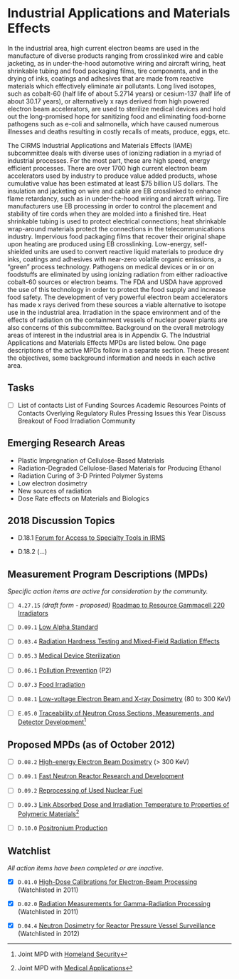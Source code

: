 # Industrial Applications and Materials Effects

In the industrial area, high current electron beams are used in the manufacture
of diverse products ranging from crosslinked wire and cable jacketing, as in
under-the-hood automotive wiring and aircraft wiring, heat shrinkable tubing and
food packaging films, tire components, and in the drying of inks, coatings and
adhesives that are made from reactive materials which effectively eliminate air
pollutants. Long lived isotopes, such as cobalt-60 (half life of about 5.2714
years) or cesium-137 (half life of about 30.17 years), or alternatively x rays
derived from high powered electron beam accelerators, are used to sterilize
medical devices and hold out the long-promised hope for sanitizing food and
eliminating food-borne pathogens such as e-coli and salmonella, which have
caused numerous illnesses and deaths resulting in costly recalls of meats,
produce, eggs, etc.

The CIRMS Industrial Applications and Materials Effects (IAME) subcommittee
deals with diverse uses of ionizing radiation in a myriad of industrial
processes. For the most part, these are high speed, energy efficient processes.
There are over 1700 high current electron beam accelerators used by industry to
produce value added products, whose cumulative value has been estimated at least
\$75 billion US dollars. The insulation and jacketing on wire and cable are EB
crosslinked to enhance flame retardancy, such as in under-the-hood wiring and
aircraft wiring. Tire manufacturers use EB processing in order to control the
placement and stability of tire cords when they are molded into a finished tire.
Heat shrinkable tubing is used to protect electrical connections; heat
shrinkable wrap-around materials protect the connections in the
telecommunications industry. Impervious food packaging films that recover their
original shape upon heating are produced using EB crosslinking. Low-energy,
self-shielded units are used to convert reactive liquid materials to produce dry
inks, coatings and adhesives with near-zero volatile organic emissions, a
“green” process technology. Pathogens on medical devices or in or on foodstuffs
are eliminated by using ionizing radiation from either radioactive cobalt-60
sources or electron beams. The FDA and USDA have approved the use of this
technology in order to protect the food supply and increase food safety. The
development of very powerful electron beam accelerators has made x rays derived
from these sources a viable alternative to isotope use in the industrial area.
Irradiation in the space environment and of the effects of radiation on the
containment vessels of nuclear power plants are also concerns of this
subcommittee. Background on the overall metrology areas of interest in the
industrial area is in Appendix G. The Industrial Applications and Materials
Effects MPDs are listed below. One page descriptions of the active MPDs follow
in a separate section. These present the objectives, some background information
and needs in each active area.

## Tasks

- [ ] List of contacts List of Funding Sources Academic Resources Points of
Contacts Overlying Regulatory Rules Pressing Issues this Year Discuss Breakout
of Food Irradiation Community

## Emerging Research Areas

- Plastic Impregnation of Cellulose-Based Materials
- Radiation-Degraded Cellulose-Based Materials for Producing Ethanol
- Radiation Curing of 3-D Printed Polymer Systems
- Low electron dosimetry
- New sources of radiation
- Dose Rate effects on Materials and Biologics

## 2018 Discussion Topics

- D.18.1 [ Forum for Access to Specialty Tools in IRMS](./D.18.1-access-speciatly-tools.md)

- D.18.2 (...)

## Measurement Program Descriptions (MPDs)

*Specific action items are active for consideration by the community.*

- [ ] `4.27.15` *(draft form - proposed)* [Roadmap to Resource Gammacell 220 Irradiators](./D.09.x-draft-gammacell-220.md)

- [ ] `D.09.1` [Low Alpha Standard](./D.09.1-standard-low-alpha.md)

- [ ] `D.03.4` [Radiation Hardness Testing and Mixed-Field Radiation Effects](./D.03.4-test-hardness-effects.md)

- [ ] `D.05.3` [Medical Device Sterilization](./D.05.3-sterilization-medical.md)

- [ ] `D.06.1` [Pollution Prevention](./D.06.1-pollution-prevention.md) (P2)

- [ ] `D.07.3` [Food Irradiation](./D.07.3-food-irradiation.md)

- [ ] `D.08.1` [Low-voltage Electron Beam and X-ray Dosimetry](./D.08.1-dosimetry-ebeam-low-energy.md) (80 to 300 KeV)

- [ ] `E.05.0` [Traceability of Neutron Cross Sections, Measurements, and Detector Development](../safety-security/E.05.0-traceability-neutrons.md)[^joint-1]

[^joint-1]: Joint MPD with [Homeland Security](Homeland_Security)

## Proposed MPDs (as of October 2012)

- [ ] `D.08.2` [High-energy Electron Beam Dosimetry](./D.08.2-dosimetry-ebeam-high-energy.md) (> 300 KeV)

- [ ] `D.09.1` [Fast Neutron Reactor Research and Development](./D.09.1-research-fast-neutrons.md)

- [ ] `D.09.2` [Reprocessing of Used Nuclear Fuel](./D.09.3-dose-temperature-polymers.md)

- [ ] `D.09.3` [Link Absorbed Dose and Irradiation Temperature to Properties of Polymeric Materials](./D.09.3-dose-temperature-polymers.md)[^joint-2]

- [ ] `D.10.0` [Positronium Production](./D.10.0-production-positronium.md)

[^joint-2]: Joint MPD with [Medical Applications](Medical_Applications)

## Watchlist

*All action items have been completed or are inactive.*

- [x] `D.01.0` [High-Dose Calibrations for Electron-Beam Processing](./D.01.0-calibration-high-dose-ebeam.md) (Watchlisted in 2011)

- [x] `D.02.0` [Radiation Measurements for Gamma-Radiation Processing](./D.02.0-measure-gamma-processing.md) (Watchlisted in 2011)

- [x] `D.04.4` [Neutron Dosimetry for Reactor Pressure Vessel Surveillance](./D.04.4-dosimetry-neutron-surveillance.md) (Watchlisted in 2012)
